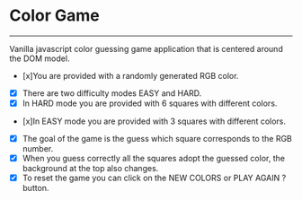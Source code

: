 # Color Game  
---
Vanilla javascript color guessing game application that is centered around the DOM model.   
- [x]You are provided with a randomly generated RGB color.
- [x] There are two difficulty modes  EASY and HARD.
- [x] In HARD mode you are provided with 6 squares with different colors.
- [x]In EASY mode you are provided with 3 squares with different colors.  
- [x] The goal of the game is the guess which square corresponds to the RGB number.
- [x] When you guess correctly all the squares adopt the guessed color, the background at the top also changes. 
- [x] To reset the game you can click on the NEW COLORS or PLAY AGAIN ? button.
